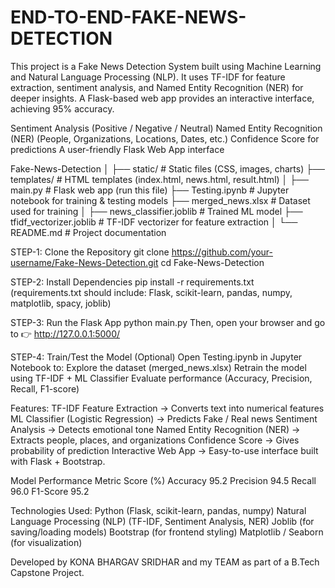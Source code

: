 # END-TO-END-FAKE-NEWS-DETECTION
This project is a Fake News Detection System built using Machine Learning and Natural Language Processing (NLP). It uses TF-IDF for feature extraction, sentiment analysis, and Named Entity Recognition (NER) for deeper insights. A Flask-based web app provides an interactive interface, achieving 95% accuracy.

Sentiment Analysis (Positive / Negative / Neutral)
Named Entity Recognition (NER) (People, Organizations, Locations, Dates, etc.)
Confidence Score for predictions
A user-friendly Flask Web App interface


Fake-News-Detection
│
├── static/                     # Static files (CSS, images, charts)
├── templates/                  # HTML templates (index.html, news.html, result.html)
│
├── main.py                     # Flask web app (run this file)
├── Testing.ipynb               # Jupyter notebook for training & testing models
├── merged_news.xlsx            # Dataset used for training
│
├── news_classifier.joblib      # Trained ML model
├── tfidf_vectorizer.joblib     # TF-IDF vectorizer for feature extraction
│
└── README.md                   # Project documentation


STEP-1:
Clone the Repository
git clone https://github.com/your-username/Fake-News-Detection.git
cd Fake-News-Detection

STEP-2:
Install Dependencies
pip install -r requirements.txt
(requirements.txt should include: Flask, scikit-learn, pandas, numpy, matplotlib, spacy, joblib)

STEP-3:
Run the Flask App
python main.py
Then, open your browser and go to 👉 http://127.0.0.1:5000/

STEP-4:
Train/Test the Model (Optional)
Open Testing.ipynb in Jupyter Notebook to:
Explore the dataset (merged_news.xlsx)
Retrain the model using TF-IDF + ML Classifier
Evaluate performance (Accuracy, Precision, Recall, F1-score)


Features:
TF-IDF Feature Extraction → Converts text into numerical features
ML Classifier (Logistic Regression) → Predicts Fake / Real news
Sentiment Analysis → Detects emotional tone
Named Entity Recognition (NER) → Extracts people, places, and organizations
Confidence Score → Gives probability of prediction
Interactive Web App → Easy-to-use interface built with Flask + Bootstrap.


   Model Performance
Metric	        Score (%)
Accuracy         	95.2
Precision	        94.5
Recall	          96.0
F1-Score	        95.2


Technologies Used:
Python (Flask, scikit-learn, pandas, numpy)
Natural Language Processing (NLP) (TF-IDF, Sentiment Analysis, NER)
Joblib (for saving/loading models)
Bootstrap (for frontend styling)
Matplotlib / Seaborn (for visualization)


Developed by KONA BHARGAV SRIDHAR and my TEAM as part of a B.Tech Capstone Project.
